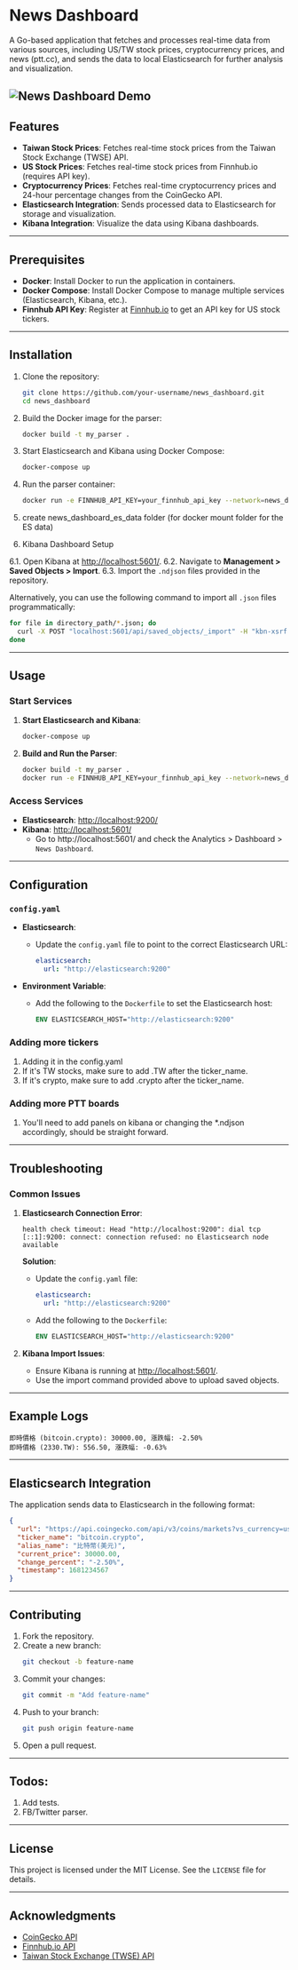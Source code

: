 # News Dashboard

A Go-based application that fetches and processes real-time data from various sources, including US/TW stock prices, cryptocurrency prices, and news (ptt.cc), and sends the data to local Elasticsearch for further analysis and visualization.

![News Dashboard Demo](news_dashboard_demo.png)
---

## Features

- **Taiwan Stock Prices**: Fetches real-time stock prices from the Taiwan Stock Exchange (TWSE) API.
- **US Stock Prices**: Fetches real-time stock prices from Finnhub.io (requires API key).
- **Cryptocurrency Prices**: Fetches real-time cryptocurrency prices and 24-hour percentage changes from the CoinGecko API.
- **Elasticsearch Integration**: Sends processed data to Elasticsearch for storage and visualization.
- **Kibana Integration**: Visualize the data using Kibana dashboards.

---

## Prerequisites

- **Docker**: Install Docker to run the application in containers.
- **Docker Compose**: Install Docker Compose to manage multiple services (Elasticsearch, Kibana, etc.).
- **Finnhub API Key**: Register at [Finnhub.io](https://finnhub.io/dashboard) to get an API key for US stock tickers.

---

## Installation

1. Clone the repository:
   ```bash
   git clone https://github.com/your-username/news_dashboard.git
   cd news_dashboard
   ```

2. Build the Docker image for the parser:
   ```bash
   docker build -t my_parser .
   ```

3. Start Elasticsearch and Kibana using Docker Compose:
   ```bash
   docker-compose up
   ```

4. Run the parser container:
   ```bash
   docker run -e FINNHUB_API_KEY=your_finnhub_api_key --network=news_dashboard_elastic my_parser
   ```
5. create news_dashboard_es_data folder (for docker mount folder for the ES data)

6. Kibana Dashboard Setup

6.1. Open Kibana at [http://localhost:5601/](http://localhost:5601/).
6.2. Navigate to **Management > Saved Objects > Import**.
6.3. Import the `.ndjson` files provided in the repository.

Alternatively, you can use the following command to import all `.json` files programmatically:
```bash
for file in directory_path/*.json; do
  curl -X POST "localhost:5601/api/saved_objects/_import" -H "kbn-xsrf: true" --form file=@$file
done
```
---

## Usage

### Start Services
1. **Start Elasticsearch and Kibana**:
   ```bash
   docker-compose up
   ```

2. **Build and Run the Parser**:
   ```bash
   docker build -t my_parser .
   docker run -e FINNHUB_API_KEY=your_finnhub_api_key --network=news_dashboard_elastic my_parser
   ```

### Access Services
- **Elasticsearch**: [http://localhost:9200/](http://localhost:9200/)
- **Kibana**: [http://localhost:5601/](http://localhost:5601/)
  - Go to http://localhost:5601/ and check the Analytics > Dashboard > `News Dashboard`.


---

## Configuration

### `config.yaml`

- **Elasticsearch**:
  - Update the `config.yaml` file to point to the correct Elasticsearch URL:
    ```yaml
    elasticsearch:
      url: "http://elasticsearch:9200"
    ```

- **Environment Variable**:
  - Add the following to the `Dockerfile` to set the Elasticsearch host:
    ```dockerfile
    ENV ELASTICSEARCH_HOST="http://elasticsearch:9200"
    ```
### Adding more tickers
1. Adding it in the config.yaml
2. If it's TW stocks, make sure to add .TW after the ticker_name.
3. If it's crypto, make sure to add .crypto after the ticker_name.

### Adding more PTT boards
1. You'll need to add panels on kibana or changing the *.ndjson accordingly, should be straight forward.

---

## Troubleshooting

### Common Issues

1. **Elasticsearch Connection Error**:
   ```plaintext
   health check timeout: Head "http://localhost:9200": dial tcp [::1]:9200: connect: connection refused: no Elasticsearch node available
   ```
   **Solution**:
   - Update the `config.yaml` file:
     ```yaml
     elasticsearch:
       url: "http://elasticsearch:9200"
     ```
   - Add the following to the `Dockerfile`:
     ```dockerfile
     ENV ELASTICSEARCH_HOST="http://elasticsearch:9200"
     ```

2. **Kibana Import Issues**:
   - Ensure Kibana is running at [http://localhost:5601/](http://localhost:5601/).
   - Use the import command provided above to upload saved objects.

---

## Example Logs

```plaintext
即時價格 (bitcoin.crypto): 30000.00, 漲跌幅: -2.50%
即時價格 (2330.TW): 556.50, 漲跌幅: -0.63%
```

---

## Elasticsearch Integration

The application sends data to Elasticsearch in the following format:

```json
{
  "url": "https://api.coingecko.com/api/v3/coins/markets?vs_currency=usd&ids=bitcoin",
  "ticker_name": "bitcoin.crypto",
  "alias_name": "比特幣(美元)",
  "current_price": 30000.00,
  "change_percent": "-2.50%",
  "timestamp": 1681234567
}
```

---

## Contributing

1. Fork the repository.
2. Create a new branch:
   ```bash
   git checkout -b feature-name
   ```
3. Commit your changes:
   ```bash
   git commit -m "Add feature-name"
   ```
4. Push to your branch:
   ```bash
   git push origin feature-name
   ```
5. Open a pull request.

---

## Todos:
1. Add tests.
2. FB/Twitter parser.

---

## License

This project is licensed under the MIT License. See the `LICENSE` file for details.

---

## Acknowledgments

- [CoinGecko API](https://www.coingecko.com/en/api)
- [Finnhub.io API](https://finnhub.io/dashboard)
- [Taiwan Stock Exchange (TWSE) API](https://www.twse.com.tw/en/)